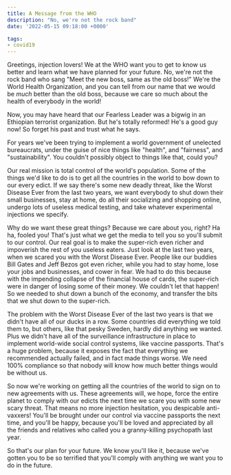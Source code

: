 ```yaml
---
title: A Message from the WHO
description: "No, we're not the rock band"
date: '2022-05-15 09:18:00 +0000'

tags:
- covid19
---
```


Greetings, injection lovers! We at the WHO want you to get to know us better
and learn what we have planned for your future.  No, we're not the rock band
who sang "Meet the new boss, same as the old boss!"  We're the World Health Organization,
and you can tell from our name that we would be *much* better than the old boss,
because we care so much about the health of everybody in the world!

<!--more-->

Now, you may have heard that our Fearless Leader was a bigwig in
an Ethiopian terrorist organization.  But he's totally reformed!
He's a good guy now!  So forget his past and trust what he says.

For years we've been trying to implement a world government of unelected
bureaucrats, under the guise of nice things like "health", and "fairness",
and "sustainability".  You couldn't possibly object to things like that,
could you?

Our real mission is total control of the world's population.  Some of
the things we'd like to do is to get all the countries in the world to
bow down to our every edict.  If we say there's some new deadly
threat, like the Worst Disease Ever from the last two years, we want
everybody to shut down their small businesses, stay at home, do all
their socializing and shopping online, undergo lots of useless medical
testing, and take whatever experimental injections we specify.

Why do we want these great things?  Because we care about you, right?
Ha ha, fooled you!  That's just what we get the media to tell you so
you'll submit to our control.  Our real goal is to make the super-rich
even richer and impoverish the rest of you useless eaters.  Just look
at the last two years, when we scared you with the Worst Disease Ever.
People like our buddies Bill Gates and Jeff Bezos got even richer,
while you had to stay home, lose your jobs and businesses, and cower
in fear.  We had to do this because with the impending collapse of the
financial house of cards, the super-rich were in danger of losing some
of their money.  We couldn't let that happen!  So we needed to shut down a bunch
of the economy, and transfer the bits that we shut down to the super-rich.

The problem with the Worst Disease Ever of the last two years is that
we didn't have all of our ducks in a row.  Some countries did
everything we told them to, but others, like that pesky Sweden,
hardly did anything we wanted.  Plus we didn't have all of the surveillance
infrastructure in place to implement world-wide social control systems,
like vaccine passports.  That's a huge problem, because it
exposes the fact that everything we recommended actually failed, and in
fact made things worse.  We need 100% compliance so that nobody will
know how much better things would be without us.

So now we're working on getting all the countries of the world to sign
on to new agreements with us.  These agreements will, we hope, force
the entire planet to comply with our edicts the next time we scare you
with some new scary threat.  That means no more injection hesitation,
you despicable anti-vaxxers!  You'll be brought under our control via vaccine
passports the next time, and you'll be happy, because you'll be loved and
appreciated by all the friends and relatives who called you a
granny-killing psychopath last year.

So that's our plan for your future.  We know you'll like it, because
we've gotten you to be so terrified that you'll comply with anything
we want you to do in the future.
